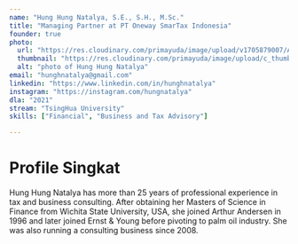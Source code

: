 ```yaml
---
name: "Hung Hung Natalya, S.E., S.H., M.Sc."
title: "Managing Partner at PT Oneway SmarTax Indonesia"
founder: true
photo: 
  url: "https://res.cloudinary.com/primayuda/image/upload/v1705879007/APDI/hunghung_khsbjm.jpg"
  thumbnail: "https://res.cloudinary.com/primayuda/image/upload/c_thumb,w_200,g_face/v1705879007/APDI/hunghung_khsbjm.jpg"
  alt: "photo of Hung Hung Natalya"
email: "hunghnatalya@gmail.com"
linkedin: "https://www.linkedin.com/in/hunghnatalya"
instagram: "https://instagram.com/hungnatalya"
dla: "2021"
stream: "TsingHua University"
skills: ["Financial", "Business and Tax Advisory"]

---
```

# Profile Singkat

Hung Hung Natalya has more than 25 years of professional experience in tax and business consulting. After obtaining her Masters of Science in Finance from Wichita State University, USA, she joined Arthur Andersen in 1996 and later joined Ernst & Young before pivoting to palm oil industry. She was also running a consulting business since 2008.

